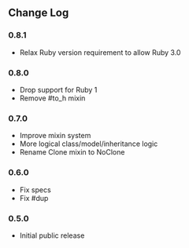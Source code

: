 ## Change Log

### 0.8.1

* Relax Ruby version requirement to allow Ruby 3.0

### 0.8.0

* Drop support for Ruby 1
* Remove #to_h mixin

### 0.7.0

* Improve mixin system
* More logical class/model/inheritance logic
* Rename Clone mixin to NoClone

### 0.6.0

* Fix specs
* Fix #dup

### 0.5.0

* Initial public release
